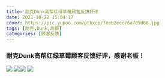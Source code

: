 ```yaml
---
title: 耐克Dunk高帮红绿草莓顾客反馈好评
date: 2021-10-22 15:04:17
cover: https://pic.yupoo.com/ptbxcp/feeb2ecc/6a7d9d68.jpg
tags: [耐克,Dunk,高帮]
categories: [顾客反馈]
---
```


###  耐克Dunk高帮红绿草莓顾客反馈好评，感谢老板！
![](https://pic.yupoo.com/ptbxcp/e409cba9/859bfb8c.jpg)
![](https://pic.yupoo.com/ptbxcp/2d65d20c/b9b0a567.jpg)![](https://pic.yupoo.com/ptbxcp/feeb2ecc/6a7d9d68.jpg)
![](https://pic.yupoo.com/ptbxcp/7be9d418/2075e010.jpg)
